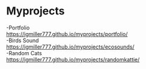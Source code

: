 # Myprojects
-Portfolio\
https://igmiller777.github.io/myprojects/portfolio/ \
-Birds Sound\
https://igmiller777.github.io/myprojects/ecosounds/ \
-Random Cats\
https://igmiller777.github.io/myprojects/randomkattie/
